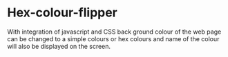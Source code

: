 # Hex-colour-flipper
With integration of javascript and CSS back ground colour of the web page can be changed to a simple colours or hex colours and name of the colour will also be displayed on the screen. 
